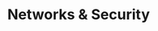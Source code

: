 ---
title: "Networks & Security"
nav_links: ['../../index.html', '../Web Development', '../Networks', '../Repairs', '../Contact']
nav_options: ['Home', 'Web Development', 'Networks', 'Repairs', 'Contact']

productCardsImg: ['printer1', 'printer1', 'printer1']
product: ['CCTV Cameras', 'Home Network System', 'Local Network']

slider: ['acer', 'dell', 'asus', 'lenovo', 'cannon']
slider_rows: ['one', 'two']
---